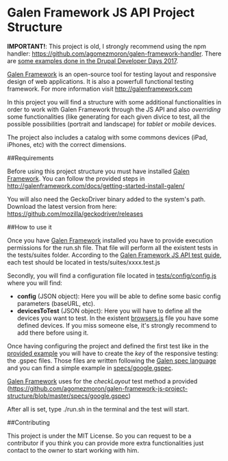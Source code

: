 Galen Framework JS API Project Structure
==============

**IMPORTANT!**: This project is old, I strongly recommend using the npm handler: https://github.com/agomezmoron/galen-framework-handler. There are [some examples done in the Drupal Developer Days 2017](https://github.com/agomezmoron/DrupalDevDays-Responsive-Testing-Workshop).



[Galen Framework](http://galenframework.com) is an open-source tool for testing layout and responsive design of web applications. It is also a powerfull functional testing framework. For more information visit http://galenframework.com

In this project you will find a structure with some additional functionalities in order to work with Galen Framework through the JS API and also *overriding* some functionalities (like generating for each given divice to test, all the possible possibilities (portrait and landscape) for *tablet* or *mobile* devices.

The project also includes a catalog with some commons devices (iPad, iPhones, etc) with the correct dimensions.

##Requirements

Before using this project structure you must have installed [Galen Framework](http://galenframework.com). You can follow the provided steps in http://galenframework.com/docs/getting-started-install-galen/

You will also need the GeckoDriver binary added to the system's path. Download the latest version from here: https://github.com/mozilla/geckodriver/releases

##How to use it

Once you have [Galen Framework](http://galenframework.com) installed you have to provide execution permissions for the run.sh file. That file will perform all the existent tests in the tests/suites folder. According to the [Galen Framework JS API test guide](http://galenframework.com/docs/reference-javascript-tests-guide/), each test should be located in tests/suites/xxxx.test.js

Secondly, you will find a configuration file located in [tests/config/config.js](https://github.com/agomezmoron/galen-framework-js-project-structure/blob/master/tests/config/config.js) where you will find:

* **config** (JSON object): Here you will be able to define some basic config parameters (baseURL, etc).
* **devicesToTest** (JSON object): Here you will have to define all the devices you want to test. In the existent [browsers.js](https://github.com/agomezmoron/galen-framework-js-project-structure/blob/master/utils/browsers.js) file you have some defined devices. If you miss someone else, it's strongly recommend to add there before using it.

Once having configuring the project and defined the first test like in the [provided example](https://github.com/agomezmoron/galen-framework-js-project-structure/blob/master/tests/suites/google.test.js) you will have to create the *key* of the responsive testing: the .gspec files. Those files are written following the [Galen spec language](http://galenframework.com/docs/reference-galen-spec-language-guide/) and you can find a simple example in [specs/google.gspec](https://github.com/agomezmoron/galen-framework-js-project-structure/blob/master/specs/google.gspec).

[Galen Framework](http://galenframework.com) uses for the *checkLayout* test method a provided 
(https://github.com/agomezmoron/galen-framework-js-project-structure/blob/master/specs/google.gspec)

After all is set, type ./run.sh in the terminal and the test will start.

##Contributing

This project is under the MIT License. So you can request to be a contributor if you think you can provide more extra functionalities just contact to the owner to start working with him.
